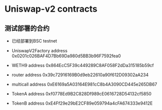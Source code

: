 # Uniswap-v2 contracts

## 测试部署的合约

- 已经部署到BSC testnet

- UniswapV2Factory address
0x0201c026BAF4D7Bb69Da980d5BB3b96F7592fea0

- WETH9 address
0x864EcC5F39c449289C8AF058F2dDa315185b59cf

- router address
0x39c72916169B0d9eb22610a90f612D09302aA234

- multicall address
0xE6169a5A03164E981cC8b4A3090CD445e265DB67

- TokenA address
0xf0778Ed9B2C828Df989cE0616728D54132cf5850

- TokenB address 
0xE4Ff29e29bE2CF89e059794a4cFA674333e9412E
